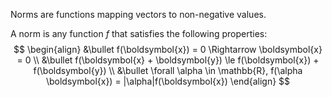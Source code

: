 Norms are functions mapping vectors to non-negative values.

A norm is any function $f$ that satisfies the following properties:
$$
\begin{align}
&\bullet f(\boldsymbol{x}) = 0 \Rightarrow \boldsymbol{x} = 0 \\
&\bullet f(\boldsymbol{x} + \boldsymbol{y}) \le f(\boldsymbol{x}) + f(\boldsymbol{y}) \\
&\bullet \forall \alpha \in \mathbb{R}, f(\alpha \boldsymbol{x}) = |\alpha|f(\boldsymbol{x})
\end{align}
$$
